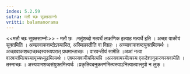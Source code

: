 ```yaml
---
index: 5.2.59
sutra: मतौ च्छः सूक्तसाम्नोः
vritti: balamanorama
---
```


<<मतौ च्छः सूक्तसाम्नोः>> - मतौ छः ।मतु॑शब्दो मत्वर्थे लाक्षणिक इत्याह मत्वर्थे इति । अच्छा वाकीयं सूक्तमिति । अच्छावाकशब्दोऽस्यास्ति, अस्मिन्नस्तीति वा विग्रहः । अच्चावाकशब्दयुक्तमित्यर्थः । अच्छावाकशब्दाच्छब्दस्वरूपपरात् प्रथमान्ताच्छः । वारवन्तीयं सामेति ।अआं नत्वा वारवन्त॑मित्यस्यामृच्यध्यूढमित्यर्थः । एवमस्यवामीयमित्यपि ।अस्यवामस्ये॑त्यस्य एकदेशानुकरणस्यवामेति । तस्माच्छः । अस्यवामशब्दसंयुक्तमित्यर्थः ।प्रकृतिवदनुकरण॑मित्यस्याऽनित्यात्वात्सुपो न लुक् । 